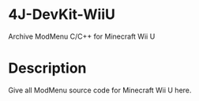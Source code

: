 # 4J-DevKit-WiiU
Archive ModMenu C/C++ for Minecraft Wii U

# Description
Give all ModMenu source code for Minecraft Wii U here.

